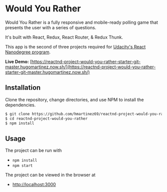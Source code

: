 # Would You Rather

Would You Rather is a fully responsive and mobile-ready polling game that presents the user with a series of questions.

It's built with React, Redux, React Router, & Redux Thunk.

This app is the second of three projects required for [Udacity's React Nanodegree program](https://www.udacity.com/course/react-nanodegree--nd019).

**Live Demo:** [https://reactnd-project-would-you-rather-starter-git-master.hugomartinez.now.sh/](https://reactnd-project-would-you-rather-starter-git-master.hugomartinez.now.sh/)

## Installation

Clone the repository, change directories, and use NPM to install the dependencies.

```bash
$ git clone https://github.com/hmartinez69/reactnd-project-would-you-rather-starter
$ cd reactnd-project-would-you-rather
$ npm install
```

## Usage

The project can be run with

- `npm install`
- `npm start`

The project can be viewed in the browser at

- [http://localhost:3000](http://localhost:3000)